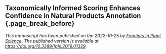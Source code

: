 ## Taxonomically Informed Scoring Enhances Confidence in Natural Products Annotation {.page_break_before}

_This manuscript has been published on the 2022-10-25 by [Frontiers in Plant Science](https://www.frontiersin.org/journals/plant-science). The published version is available at <https://doi.org/10.3389/fpls.2019.01329>_.
